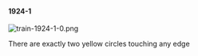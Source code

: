 #### 1924-1
![train-1924-1-0.png](https://github.com/lil-lab/nlvr/raw/master/nlvr/train/images/5/train-1924-1-0.png "train-1924-1-0.png")

There are exactly two yellow circles touching any edge